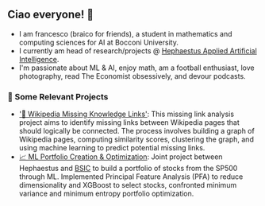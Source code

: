 
## Ciao everyone! 👋
 - I am francesco (braico for friends), a student in mathematics and computing sciences for AI at Bocconi University. 
- I currently am head of research/projects @ [Hephaestus Applied Artificial Intelligence](https://github.com/Hephaestus-AI-Association). 
- I'm passionate about ML & AI, enjoy math, am a football enthusiast, love photography, read The Economist obsessively, and devour podcasts.

### 📌 Some Relevant Projects 
- ['🔗 Wikipedia Missing Knowledge Links'](https://github.com/francescobraicovich/Missing_Knowledge_Links_WIkipedia): This missing link analysis project aims to identify missing links between Wikipedia pages that should logically be connected. The process involves building a graph of Wikipedia pages, computing similarity scores, clustering the graph, and using machine learning to predict potential missing links.
- [📈 ML Portfolio Creation & Optimization](https://github.com/BSIC/bsic_hephaestus_paper): Joint project between Hephaestus and [BSIC](https://bsic.it) to build a portfolio of stocks from the SP500 through ML. Implemented Principal Feature Analysis (PFA) to reduce dimensionality and XGBoost to select stocks, confronted minimum variance and minimum entropy portfolio optimization.

